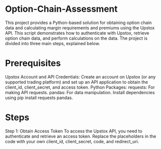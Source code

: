 # Option-Chain-Assessment

This project provides a Python-based solution for obtaining option chain data and calculating margin requirements and premiums using the Upstox API. This script demonstrates how to authenticate with Upstox, retrieve option chain data, and perform calculations on the data. The project is divided into three main steps, explained below.

# Prerequisites
Upstox Account and API Credentials: Create an account on Upstox (or any supported trading platform) and set up an API application to obtain the client_id, client_secret, and access token.
Python Packages:
requests: For making API requests.
pandas: For data manipulation.
Install dependencies using pip install requests pandas.

# Steps
Step 1: Obtain Access Token
To access the Upstox API, you need to authenticate and retrieve an access token. Replace the placeholders in the code with your own client_id, client_secret, code, and redirect_uri.
